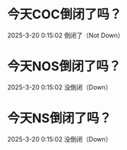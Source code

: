 # 今天COC倒闭了吗？

2025-3-20 0:15:02 倒闭了（Not Down）

# 今天NOS倒闭了吗？

2025-3-20 0:15:02 没倒闭（Down）

# 今天NS倒闭了吗？

2025-3-20 0:15:02 没倒闭（Down）

